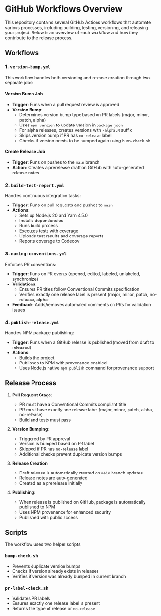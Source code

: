 # GitHub Workflows Overview

This repository contains several GitHub Actions workflows that automate various processes, including building, testing, versioning, and releasing your project. Below is an overview of each workflow and how they contribute to the release process.

## Workflows

### 1. `version-bump.yml`

This workflow handles both versioning and release creation through two separate jobs:

#### Version Bump Job
- **Trigger**: Runs when a pull request review is approved
- **Version Bump**: 
  - Determines version bump type based on PR labels (major, minor, patch, alpha)
  - Uses `npm version` to update version in `package.json`
  - For alpha releases, creates versions with `-alpha.N` suffix
  - Skips version bump if PR has `no-release` label
  - Checks if version needs to be bumped again using `bump-check.sh`

#### Create Release Job
- **Trigger**: Runs on pushes to the `main` branch
- **Action**: Creates a prerelease draft on GitHub with auto-generated release notes

### 2. `build-test-report.yml`

Handles continuous integration tasks:

- **Trigger**: Runs on pull requests and pushes to `main`
- **Actions**:
  - Sets up Node.js 20 and Yarn 4.5.0
  - Installs dependencies
  - Runs build process
  - Executes tests with coverage
  - Uploads test results and coverage reports
  - Reports coverage to Codecov

### 3. `naming-conventions.yml`

Enforces PR conventions:

- **Trigger**: Runs on PR events (opened, edited, labeled, unlabeled, synchronize)
- **Validations**:
  - Ensures PR titles follow Conventional Commits specification
  - Verifies exactly one release label is present (major, minor, patch, no-release, alpha)
- **Feedback**: Adds/removes automated comments on PRs for validation issues

### 4. `publish-release.yml`

Handles NPM package publishing:

- **Trigger**: Runs when a GitHub release is published (moved from draft to released)
- **Actions**:
  - Builds the project
  - Publishes to NPM with provenance enabled
  - Uses Node.js native `npm publish` command for provenance support

## Release Process

1. **Pull Request Stage**:
   - PR must have a Conventional Commits compliant title
   - PR must have exactly one release label (major, minor, patch, alpha, no-release)
   - Build and tests must pass

2. **Version Bumping**:
   - Triggered by PR approval
   - Version is bumped based on PR label
   - Skipped if PR has `no-release` label
   - Additional checks prevent duplicate version bumps

3. **Release Creation**:
   - Draft release is automatically created on `main` branch updates
   - Release notes are auto-generated
   - Created as a prerelease initially

4. **Publishing**:
   - When release is published on GitHub, package is automatically published to NPM
   - Uses NPM provenance for enhanced security
   - Published with public access

## Scripts

The workflow uses two helper scripts:

### `bump-check.sh`
- Prevents duplicate version bumps
- Checks if version already exists in releases
- Verifies if version was already bumped in current branch

### `pr-label-check.sh`
- Validates PR labels
- Ensures exactly one release label is present
- Returns the type of release or `no-release`
